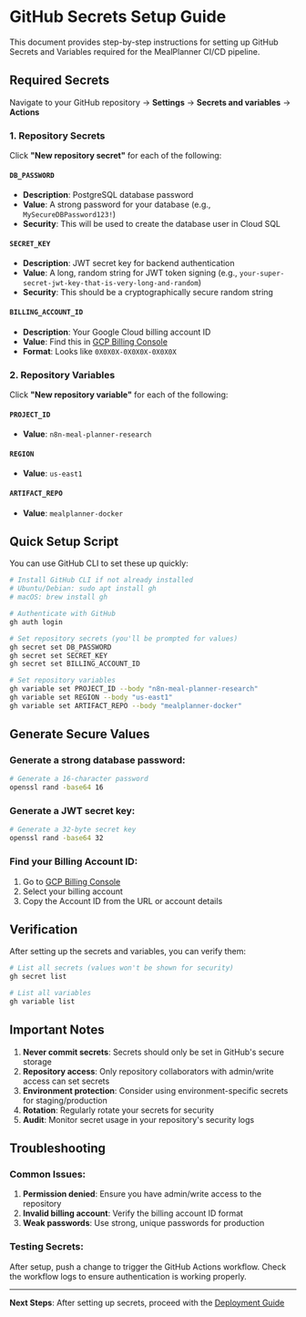 # GitHub Secrets Setup Guide

This document provides step-by-step instructions for setting up GitHub Secrets and Variables required for the MealPlanner CI/CD pipeline.

## Required Secrets

Navigate to your GitHub repository → **Settings** → **Secrets and variables** → **Actions**

### 1. Repository Secrets

Click **"New repository secret"** for each of the following:

#### `DB_PASSWORD`
- **Description**: PostgreSQL database password
- **Value**: A strong password for your database (e.g., `MySecureDBPassword123!`)
- **Security**: This will be used to create the database user in Cloud SQL

#### `SECRET_KEY` 
- **Description**: JWT secret key for backend authentication
- **Value**: A long, random string for JWT token signing (e.g., `your-super-secret-jwt-key-that-is-very-long-and-random`)
- **Security**: This should be a cryptographically secure random string

#### `BILLING_ACCOUNT_ID`
- **Description**: Your Google Cloud billing account ID
- **Value**: Find this in [GCP Billing Console](https://console.cloud.google.com/billing)
- **Format**: Looks like `0X0X0X-0X0X0X-0X0X0X`

### 2. Repository Variables

Click **"New repository variable"** for each of the following:

#### `PROJECT_ID`
- **Value**: `n8n-meal-planner-research`

#### `REGION`
- **Value**: `us-east1`

#### `ARTIFACT_REPO`
- **Value**: `mealplanner-docker`

## Quick Setup Script

You can use GitHub CLI to set these up quickly:

```bash
# Install GitHub CLI if not already installed
# Ubuntu/Debian: sudo apt install gh
# macOS: brew install gh

# Authenticate with GitHub
gh auth login

# Set repository secrets (you'll be prompted for values)
gh secret set DB_PASSWORD
gh secret set SECRET_KEY
gh secret set BILLING_ACCOUNT_ID

# Set repository variables
gh variable set PROJECT_ID --body "n8n-meal-planner-research"
gh variable set REGION --body "us-east1"
gh variable set ARTIFACT_REPO --body "mealplanner-docker"
```

## Generate Secure Values

### Generate a strong database password:
```bash
# Generate a 16-character password
openssl rand -base64 16
```

### Generate a JWT secret key:
```bash
# Generate a 32-byte secret key
openssl rand -base64 32
```

### Find your Billing Account ID:
1. Go to [GCP Billing Console](https://console.cloud.google.com/billing)
2. Select your billing account
3. Copy the Account ID from the URL or account details

## Verification

After setting up the secrets and variables, you can verify them:

```bash
# List all secrets (values won't be shown for security)
gh secret list

# List all variables
gh variable list
```

## Important Notes

1. **Never commit secrets**: Secrets should only be set in GitHub's secure storage
2. **Repository access**: Only repository collaborators with admin/write access can set secrets
3. **Environment protection**: Consider using environment-specific secrets for staging/production
4. **Rotation**: Regularly rotate your secrets for security
5. **Audit**: Monitor secret usage in your repository's security logs

## Troubleshooting

### Common Issues:

1. **Permission denied**: Ensure you have admin/write access to the repository
2. **Invalid billing account**: Verify the billing account ID format
3. **Weak passwords**: Use strong, unique passwords for production

### Testing Secrets:

After setup, push a change to trigger the GitHub Actions workflow. Check the workflow logs to ensure authentication is working properly.

---

**Next Steps**: After setting up secrets, proceed with the [Deployment Guide](../DEPLOYMENT.md)
